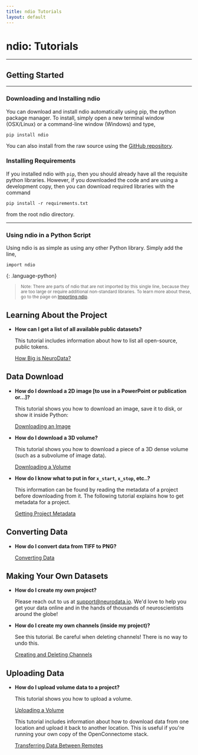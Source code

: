```yaml
---
title: ndio Tutorials
layout: default
---
```


# ndio: Tutorials

-----

## Getting Started

-----

### Downloading and Installing ndio
You can download and install ndio automatically using pip, the python package manager. To install, simply open a new terminal window (OSX/Linux) or a command-line window (Windows) and type,

~~~
pip install ndio
~~~

You can also install from the raw source using the [GitHub repository](https://github.com/openconnectome/ndio).

### Installing Requirements
If you installed ndio with `pip`, then you should already have all the requisite python libraries. However, if you downloaded the code and are using a development copy, then you can download required libraries with the command

~~~
pip install -r requirements.txt
~~~

from the root ndio directory.

-----

### Using ndio in a Python Script
Using ndio is as simple as using any other Python library. Simply add the line,

~~~
import ndio
~~~
{: .language-python}

> <small>Note: There are parts of ndio that are not imported by this single line, because they are too large or require additional non-standard libraries. To learn more about these, go to the page on [Importing ndio](importing.html).</small>

## Learning About the Project

- **How can I get a list of all available public datasets?**

    This tutorial includes information about how to list all open-source, public tokens.

    [How Big is NeuroData?](https://github.com/openconnectome/ndio-demos/blob/master/Logistics/How%20Big%20is%20NeuroData%3F.ipynb)

## Data Download

- **How do I download a 2D image [to use in a PowerPoint or publication or...]?**

    This tutorial shows you how to download an image, save it to disk, or show it inside Python:

    [Downloading an Image](https://github.com/openconnectome/ndio-demos/blob/master/Getting%20Started/Downloading%20an%20Image.ipynb)
- **How do I download a 3D volume?**

    This tutorial shows you how to download a piece of a 3D dense volume (such as a subvolume of image data).

    [Downloading a Volume](https://github.com/openconnectome/ndio-demos/blob/master/Getting%20Started/Downloading%20a%20Volume.ipynb)
- **How do I know what to put in for `x_start`, `x_stop`, etc..?**

    This information can be found by reading the metadata of a project before downloading from it. The following tutorial explains how to get metadata for a project.

    [Getting Project Metadata](https://github.com/openconnectome/ndio-demos/blob/master/Getting%20Started/Getting%20Project%20Metadata.ipynb)

## Converting Data

- **How do I convert data from TIFF to PNG?**

    [Converting Data](https://github.com/openconnectome/ndio-demos/blob/master/Data%20and%20Conversion/Converting%20Data.ipynb)

## Making Your Own Datasets

- **How do I create my own project?**

    Please reach out to us at support@neurodata.io. We'd love to help you get your data online and in the hands of thousands of neuroscientists around the globe!

- **How do I create my own channels (inside my project)?**

    See this tutorial. Be careful when deleting channels! There is no way to undo this.

    [Creating and Deleting Channels](https://github.com/openconnectome/ndio-demos/blob/master/Logistics/Creating%20and%20Deleting%20Channels.ipynb)


## Uploading Data

- **How do I upload volume data to a project?**

    This tutorial shows you how to upload a volume.

    [Uploading a Volume](https://github.com/openconnectome/ndio-demos/blob/master/Logistics/Uploading%20Volume%20(Cutout)%20Data%20From%20an%20HDF5%20File.ipynb)

    This tutorial includes information about how to download data from one location and upload it back to another location. This is useful if you're running your own copy of the OpenConnectome stack.

    [Transferring Data Between Remotes](https://github.com/openconnectome/ndio-demos/blob/master/Logistics/Transferring%20Data%20Between%20Development%20and%20Production%20Servers.ipynb)
